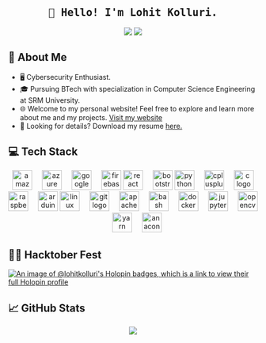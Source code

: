 <h2 align="center"><samp>👋 Hello! I'm Lohit Kolluri.</samp></h2>

<p align="center">
  <a href="https://linkedin.com/in/kollurilohit"><img src="https://img.shields.io/badge/-LinkedIn-0e76a8?style=flat-square&logo=Linkedin&logoColor=white"></a>
  <a href="https://lohitkolluri.tech/"><img src="https://img.shields.io/badge/Website-3b5998?style=flat-square&logo=google-chrome&logoColor=white"></a>
</p>

## :wave: About Me
- 🖥 Cybersecurity Enthusiast.
- 🎓 Pursuing BTech with specialization in Computer Science Engineering at SRM University.
- 🌐 Welcome to my personal website! Feel free to explore and learn more about me and my projects. [Visit my website](https://lohitkolluri.tech)
- 📄 Looking for details? Download my resume [here.](https://lohitkolluri.tech/resume.pdf)

## :computer: Tech Stack
<div align="center">
  <!-- Cloud Services -->
  <img src="https://cdn.jsdelivr.net/gh/devicons/devicon/icons/amazonwebservices/amazonwebservices-original.svg" height="40" alt="amazonwebservices logo" />
  <img width="12" />
  <img src="https://cdn.jsdelivr.net/gh/devicons/devicon/icons/azure/azure-original.svg" height="40" alt="azure logo" />
  <img width="12" />
  <img src="https://cdn.jsdelivr.net/gh/devicons/devicon/icons/googlecloud/googlecloud-original.svg" height="40" alt="googlecloud logo" />
  <img width="12" />
  <img src="https://cdn.jsdelivr.net/gh/devicons/devicon/icons/firebase/firebase-plain.svg" height="40" alt="firebase logo" />

  <!-- Frontend Technologies -->
  <img src="https://cdn.jsdelivr.net/gh/devicons/devicon/icons/react/react-original.svg" height="40" alt="react logo" />
  <img width="12" />
  <img src="https://cdn.jsdelivr.net/gh/devicons/devicon/icons/bootstrap/bootstrap-original.svg" height="40" alt="bootstrap logo" />

  <!-- Programming Languages -->
  <img src="https://cdn.jsdelivr.net/gh/devicons/devicon/icons/python/python-original.svg" height="40" alt="python logo" />
  <img width="12" />
  <img src="https://cdn.jsdelivr.net/gh/devicons/devicon/icons/cplusplus/cplusplus-original.svg" height="40" alt="cplusplus logo" />
  <img width="12" />
  <img src="https://cdn.jsdelivr.net/gh/devicons/devicon/icons/c/c-original.svg" height="40" alt="c logo" />

  <!-- Hardware and IoT -->
  <img src="https://cdn.jsdelivr.net/gh/devicons/devicon/icons/raspberrypi/raspberrypi-original.svg" height="40" alt="raspberrypi logo" />
  <img width="12" />
  <img src="https://cdn.jsdelivr.net/gh/devicons/devicon/icons/arduino/arduino-original.svg" height="40" alt="arduino logo" />

  <!-- Operating Systems and Tools -->
  <img src="https://cdn.jsdelivr.net/gh/devicons/devicon/icons/linux/linux-original.svg" height="40" alt="linux logo" />
  <img width="12" />
  <img src="https://cdn.jsdelivr.net/gh/devicons/devicon/icons/git/git-original.svg" height="40" alt="git logo" />
  <img width="12" />
  <img src="https://cdn.jsdelivr.net/gh/devicons/devicon/icons/apache/apache-original.svg" height="40" alt="apache logo" />
  <img width="12" />
  <img src="https://cdn.jsdelivr.net/gh/devicons/devicon/icons/bash/bash-plain.svg" height="40" alt="bash logo" />
  <img width="12" />
  <img src="https://cdn.jsdelivr.net/gh/devicons/devicon/icons/docker/docker-original.svg" height="40" alt="docker logo" />

  <!-- Data Science and Analysis -->
  <img width="12" />
  <img src="https://cdn.jsdelivr.net/gh/devicons/devicon/icons/jupyter/jupyter-original.svg" height="40" alt="jupyter logo" />
  <img width="12" />
  <img src="https://cdn.jsdelivr.net/gh/devicons/devicon/icons/opencv/opencv-original.svg" height="40" alt="opencv logo" />

  <!-- Package Managers -->
  <img width="12" />
  <img src="https://cdn.jsdelivr.net/gh/devicons/devicon/icons/yarn/yarn-original.svg" height="40" alt="yarn logo" />
  <img width="12" />
  <img src="https://cdn.jsdelivr.net/gh/devicons/devicon/icons/anaconda/anaconda-original.svg" height="40" alt="anaconda logo" />
</div>

## 🧑‍💻 Hacktober Fest
[![An image of @lohitkolluri's Holopin badges, which is a link to view their full Holopin profile](https://holopin.me/lohitkolluri)](https://holopin.io/@lohitkolluri)

## :chart_with_upwards_trend: GitHub Stats
<p align="center">
  <img src="https://stats-c3aiotwa4-lohits-projects.vercel.app/api?username=lohitkolluri&show_icons=true&theme=radical&bg_color=00000000&rank_icon=github&include_all_commits=true&count_private=true">
</p>
